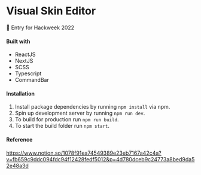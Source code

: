 # **Visual Skin Editor**
🚀 Entry for Hackweek 2022

#### **Built with**
* ReactJS
* NextJS
* SCSS
* Typescript
* CommandBar

#### **Installation**

1. Install package dependencies by running `npm install` via npm.
2. Spin up development server by running `npm run dev`.
3. To build for production run `npm run build`.
4. To start the build folder run `npm start`.


#### **Reference**
https://www.notion.so/1078f91ea74549389e23eb7167a42c4a?v=fb659c9ddc094fdc94f12428fedf5012&p=4d780dceb9c24773a8bed9da52e48a3d
